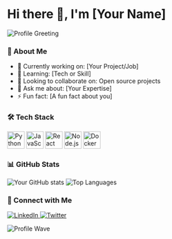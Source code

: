 # Hi there 👋, I'm [Your Name]

![Profile Greeting](https://media0.giphy.com/media/v1.Y2lkPTc5MGI3NjExcDV1MWFkc3N0eWE0ZGkwYWV5OTQ1OHZvNWZ5NzNtaXdsdDl6azl3aiZlcD12MV9pbnRlcm5hbF9naWZfYnlfaWQmY3Q9Zw/NWg7M1VlT101W/giphy.gif)

### 🌱 About Me
- 🔭 Currently working on: [Your Project/Job]  
- 🌱 Learning: [Tech or Skill]  
- 👯 Looking to collaborate on: Open source projects  
- 💬 Ask me about: [Your Expertise]  
- ⚡ Fun fact: [A fun fact about you]

### 🛠️ Tech Stack
<p>
  <img src="https://cdn.jsdelivr.net/gh/devicons/devicon/icons/python/python-original.svg" alt="Python" width="40" height="40"/>
  <img src="https://cdn.jsdelivr.net/gh/devicons/devicon/icons/javascript/javascript-original.svg" alt="JavaScript" width="40" height="40"/>
  <img src="https://cdn.jsdelivr.net/gh/devicons/devicon/icons/react/react-original.svg" alt="React" width="40" height="40"/>
  <img src="https://cdn.jsdelivr.net/gh/devicons/devicon/icons/nodejs/nodejs-original.svg" alt="Node.js" width="40" height="40"/>
  <img src="https://cdn.jsdelivr.net/gh/devicons/devicon/icons/docker/docker-original.svg" alt="Docker" width="40" height="40"/>
</p>

### 📊 GitHub Stats
![Your GitHub stats](https://github-readme-stats.vercel.app/api?username=Tengku71&show_icons=true&theme=radical)
![Top Languages](https://github-readme-stats.vercel.app/api/top-langs/?username=Tengku71&layout=compact&theme=radical)

### 🔗 Connect with Me
<p>
  <a href="https://www.linkedin.com/in/YOUR_LINKEDIN/">
    <img src="https://img.shields.io/badge/LinkedIn-Profile-blue?logo=linkedin&logoColor=white" alt="LinkedIn"/>
  </a>
  <a href="https://twitter.com/YOUR_TWITTER/">
    <img src="https://img.shields.io/badge/Twitter-Profile-1DA1F2?logo=twitter&logoColor=white" alt="Twitter"/>
  </a>
</p>

![Profile Wave](https://raw.githubusercontent.com/your-username/your-username/main/wave.gif)
